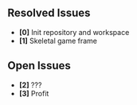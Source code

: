 ## Resolved Issues ##
- **[0]** Init repository and workspace
- **[1]** Skeletal game frame

## Open Issues
- **[2]** ???
- **[3]** Profit
